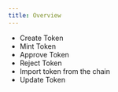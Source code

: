 ```yaml
---
title: Overview
---
```


- Create Token
- Mint Token
- Approve Token
- Reject Token
- Import token from the chain
- Update Token